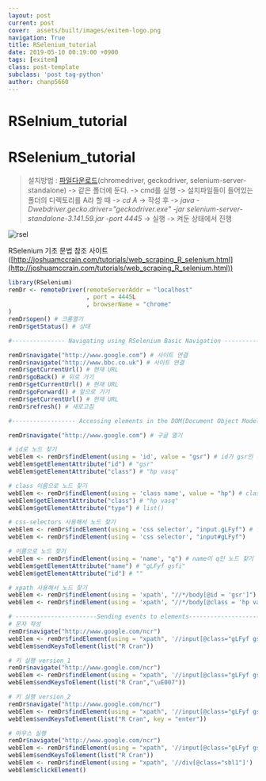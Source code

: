 ```yaml
---  
layout: post  
current: post  
cover:  assets/built/images/exitem-logo.png  
navigation: True  
title: RSelenium_tutorial   
date: 2019-05-10 00:19:00 +0900  
tags: [exitem]  
class: post-template  
subclass: 'post tag-python'  
author: chanp5660  
---  
```

 

# RSelnium_tutorial

# RSelenium_tutorial

> 설치방법 : [파일다운로드](https://github.com/chanp5660/Util_chanp5660/files/9127955/BeforeSet.zip)(chromedriver, geckodriver, selenium-server-standalone) -> 같은 폴더에 둔다. -> cmd를 실행 -> 설치파일들이 들어있는 폴더의 디렉토리를 A라 할 때 -> *cd A* -> 작성 후 -> *java -Dwebdriver.gecko.driver="geckodriver.exe" -jar selenium-server-standalone-3.141.59.jar -port 4445* -> 실행 -> 켜둔 상태에서 진행

![rsel](https://user-images.githubusercontent.com/46266247/57371870-e58dfc00-71ce-11e9-90b3-fc977e19d1db.png)

RSelenium 기초 문법 참조 사이트([http://joshuamccrain.com/tutorials/web_scraping_R_selenium.html](http://joshuamccrain.com/tutorials/web_scraping_R_selenium.html))

```r
library(RSelenium)
remDr <- remoteDriver(remoteServerAddr = "localhost"
                      , port = 4445L
                      , browserName = "chrome"
)
remDr$open() # 크롬열기
remDr$getStatus() # 상태

#--------------- Navigating using RSelenium Basic Navigation ------------------#

remDr$navigate("http://www.google.com") # 사이트 연결
remDr$navigate("http://www.bbc.co.uk") # 사이트 연결
remDr$getCurrentUrl() # 현재 URL
remDr$goBack() # 뒤로 가기
remDr$getCurrentUrl() # 현재 URL
remDr$goForward() # 앞으로 가기
remDr$getCurrentUrl() # 현재 URL
remDr$refresh() # 새로고침

#------------------ Accessing elements in the DOM(Document Object Model) -------------------------#

remDr$navigate("http://www.google.com") # 구글 열기

# id로 노드 찾기
webElem <- remDr$findElement(using = 'id', value = "gsr") # id가 gsr인 것
webElem$getElementAttribute("id") # "gsr"
webElem$getElementAttribute("class") # "hp vasq"

# class 이름으로 노드 찾기
webElem <- remDr$findElement(using = 'class name', value = "hp") # class name이 hp관련된 것.
webElem$getElementAttribute("class") # "hp vasq"
webElem$getElementAttribute("type") # list()

# css-selectors 사용해서 노드 찾기
webElem <- remDr$findElement(using = 'css selector', "input.gLFyf") # 입력창 input tag의 gLFyf 클래스 설정 
webElem <- remDr$findElement(using = 'css selector', "input#gLFyf")

# 이름으로 노드 찾기 
webElem <- remDr$findElement(using = 'name', "q") # name이 q인 노드 찾기
webElem$getElementAttribute("name") # "gLFyf gsfi"
webElem$getElementAttribute("id") # ""

# xpath 사용해서 노드 찾기 
webElem <- remDr$findElement(using = 'xpath', "//*/body[@id = 'gsr']")  # tag가 "body"이고 id가 "gsr"인 노드
webElem <- remDr$findElement(using = 'xpath', "//*/body[@class = 'hp vasq']") # tag가 "body"이고 class가 "hp vasq"인 노드 

# -----------------------Sending events to elements----------------------#
# 문자 작성
remDr$navigate("http://www.google.com/ncr")
webElem <- remDr$findElement(using = "xpath", '//input[@class="gLFyf gsfi"]')
webElem$sendKeysToElement(list("R Cran"))

# 키 실행 version_1
remDr$navigate("http://www.google.com/ncr")
webElem <- remDr$findElement(using = "xpath", '//input[@class="gLFyf gsfi"]')
webElem$sendKeysToElement(list("R Cran","\uE007"))

# 키 실행 version_2
remDr$navigate("http://www.google.com/ncr")
webElem <- remDr$findElement(using = "xpath", '//input[@class="gLFyf gsfi"]')
webElem$sendKeysToElement(list("R Cran", key = "enter"))

# 마우스 실행 
remDr$navigate("http://www.google.com/ncr")
webElem <- remDr$findElement(using = "xpath", '//input[@class="gLFyf gsfi"]')
webElem$sendKeysToElement(list("R Cran"))
webElem <- remDr$findElement(using = "xpath", '//div[@class="sbl1"]')
webElem$clickElement()
```


```python

```
